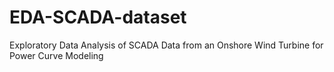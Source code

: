 # EDA-SCADA-dataset
Exploratory Data Analysis of SCADA Data from an Onshore Wind Turbine for Power Curve Modeling

